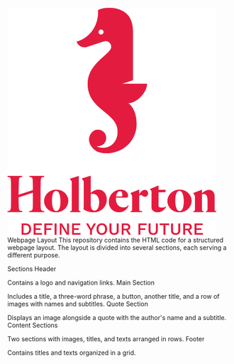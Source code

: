 
![Project Logo](assets/logoHolberton.png)
Webpage Layout
This repository contains the HTML code for a structured webpage layout. The layout is divided into several sections, each serving a different purpose.

Sections
Header

Contains a logo and navigation links.
Main Section

Includes a title, a three-word phrase, a button, another title, and a row of images with names and subtitles.
Quote Section

Displays an image alongside a quote with the author's name and a subtitle.
Content Sections

Two sections with images, titles, and texts arranged in rows.
Footer

Contains titles and texts organized in a grid.
